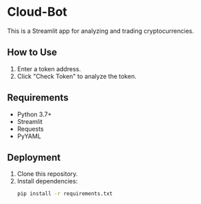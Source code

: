 # Cloud-Bot

This is a Streamlit app for analyzing and trading cryptocurrencies.

## How to Use
1. Enter a token address.
2. Click "Check Token" to analyze the token.

## Requirements
- Python 3.7+
- Streamlit
- Requests
- PyYAML

## Deployment
1. Clone this repository.
2. Install dependencies:
   ```bash
   pip install -r requirements.txt
